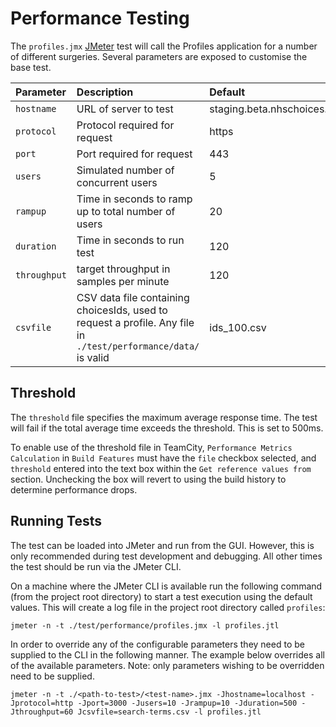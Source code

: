 # Performance Testing

The `profiles.jmx` [JMeter](http://jmeter.apache.org/) test will call the
Profiles application for a number of different surgeries.
Several parameters are exposed to customise the base test.


| Parameter    | Description                                                                                                     | Default                     |
| :------------| :-------------------------------------------------------------------------------------------------------------- | :-------------------------- |
| `hostname`   | URL of server to test                                                                                           | staging.beta.nhschoices.net |
| `protocol`   | Protocol required for request                                                                                   | https                       |
| `port`       | Port required for request                                                                                       | 443                         |
| `users`      | Simulated number of concurrent users                                                                            | 5                           |
| `rampup`     | Time in seconds to ramp up to total number of users                                                             | 20                          |
| `duration`   | Time in seconds to run test                                                                                     | 120                         |
| `throughput` | target throughput in samples per minute                                                                         | 120                         |
| `csvfile`    | CSV data file containing choicesIds, used to request a profile. Any file in `./test/performance/data/` is valid | ids_100.csv                 |

## Threshold

The `threshold` file specifies the maximum average response time.
The test will fail if the total average time exceeds the threshold. This is set to 500ms.

To enable use of the threshold file in TeamCity, `Performance Metrics Calculation` in `Build Features`
must have the `file` checkbox selected, and `threshold` entered into the text box within the `Get reference values from` section.
Unchecking the box will revert to using the build history to determine performance drops.

## Running Tests

The test can be loaded into JMeter and run from the GUI. However, this is only
recommended during test development and debugging. All other times the test
should be run via the JMeter CLI.

On a machine where the JMeter CLI is available run the following command (from
the project root directory) to start a test execution using the default values.
This will create a log file in the project root directory called
`profiles`:

`jmeter -n -t ./test/performance/profiles.jmx -l profiles.jtl`

In order to override any of the configurable parameters they need to be
supplied to the CLI in the following manner. The example below overrides all of
the available parameters.
Note: only parameters wishing to be overridden need to be supplied.

`jmeter -n -t ./<path-to-test>/<test-name>.jmx
-Jhostname=localhost -Jprotocol=http -Jport=3000 -Jusers=10 -Jrampup=10
-Jduration=500 -Jthroughput=60 Jcsvfile=search-terms.csv -l profiles.jtl`

